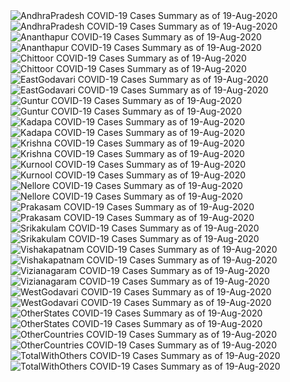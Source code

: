 <img src="https://deepuhub.github.io/COVID-19/GraphsGenerated/19-Aug-2020/AndhraPradesh_19-Aug-2020.jpg" alt="AndhraPradesh COVID-19 Cases Summary as of 19-Aug-2020">
<br>
<img src="https://deepuhub.github.io/COVID-19/GraphsGenerated/19-Aug-2020/Last24Hrs_AndhraPradesh_19-Aug-2020.jpg" alt="AndhraPradesh COVID-19 Cases Summary as of 19-Aug-2020">
<br>
<img src="https://deepuhub.github.io/COVID-19/GraphsGenerated/19-Aug-2020/Ananthapur_19-Aug-2020.jpg" alt="Ananthapur COVID-19 Cases Summary as of 19-Aug-2020">
<br>
<img src="https://deepuhub.github.io/COVID-19/GraphsGenerated/19-Aug-2020/Last24Hrs_Ananthapur_19-Aug-2020.jpg" alt="Ananthapur COVID-19 Cases Summary as of 19-Aug-2020">
<br>
<img src="https://deepuhub.github.io/COVID-19/GraphsGenerated/19-Aug-2020/Chittoor_19-Aug-2020.jpg" alt="Chittoor COVID-19 Cases Summary as of 19-Aug-2020">
<br>
<img src="https://deepuhub.github.io/COVID-19/GraphsGenerated/19-Aug-2020/Last24Hrs_Chittoor_19-Aug-2020.jpg" alt="Chittoor COVID-19 Cases Summary as of 19-Aug-2020">
<br>
<img src="https://deepuhub.github.io/COVID-19/GraphsGenerated/19-Aug-2020/EastGodavari_19-Aug-2020.jpg" alt="EastGodavari COVID-19 Cases Summary as of 19-Aug-2020">
<br>
<img src="https://deepuhub.github.io/COVID-19/GraphsGenerated/19-Aug-2020/Last24Hrs_EastGodavari_19-Aug-2020.jpg" alt="EastGodavari COVID-19 Cases Summary as of 19-Aug-2020">
<br>
<img src="https://deepuhub.github.io/COVID-19/GraphsGenerated/19-Aug-2020/Guntur_19-Aug-2020.jpg" alt="Guntur COVID-19 Cases Summary as of 19-Aug-2020">
<br>
<img src="https://deepuhub.github.io/COVID-19/GraphsGenerated/19-Aug-2020/Last24Hrs_Guntur_19-Aug-2020.jpg" alt="Guntur COVID-19 Cases Summary as of 19-Aug-2020">
<br>
<img src="https://deepuhub.github.io/COVID-19/GraphsGenerated/19-Aug-2020/Kadapa_19-Aug-2020.jpg" alt="Kadapa COVID-19 Cases Summary as of 19-Aug-2020">
<br>
<img src="https://deepuhub.github.io/COVID-19/GraphsGenerated/19-Aug-2020/Last24Hrs_Kadapa_19-Aug-2020.jpg" alt="Kadapa COVID-19 Cases Summary as of 19-Aug-2020">
<br>
<img src="https://deepuhub.github.io/COVID-19/GraphsGenerated/19-Aug-2020/Krishna_19-Aug-2020.jpg" alt="Krishna COVID-19 Cases Summary as of 19-Aug-2020">
<br>
<img src="https://deepuhub.github.io/COVID-19/GraphsGenerated/19-Aug-2020/Last24Hrs_Krishna_19-Aug-2020.jpg" alt="Krishna COVID-19 Cases Summary as of 19-Aug-2020">
<br>
<img src="https://deepuhub.github.io/COVID-19/GraphsGenerated/19-Aug-2020/Kurnool_19-Aug-2020.jpg" alt="Kurnool COVID-19 Cases Summary as of 19-Aug-2020">
<br>
<img src="https://deepuhub.github.io/COVID-19/GraphsGenerated/19-Aug-2020/Last24Hrs_Kurnool_19-Aug-2020.jpg" alt="Kurnool COVID-19 Cases Summary as of 19-Aug-2020">
<br>
<img src="https://deepuhub.github.io/COVID-19/GraphsGenerated/19-Aug-2020/Nellore_19-Aug-2020.jpg" alt="Nellore COVID-19 Cases Summary as of 19-Aug-2020">
<br>
<img src="https://deepuhub.github.io/COVID-19/GraphsGenerated/19-Aug-2020/Last24Hrs_Nellore_19-Aug-2020.jpg" alt="Nellore COVID-19 Cases Summary as of 19-Aug-2020">
<br>
<img src="https://deepuhub.github.io/COVID-19/GraphsGenerated/19-Aug-2020/Prakasam_19-Aug-2020.jpg" alt="Prakasam COVID-19 Cases Summary as of 19-Aug-2020">
<br>
<img src="https://deepuhub.github.io/COVID-19/GraphsGenerated/19-Aug-2020/Last24Hrs_Prakasam_19-Aug-2020.jpg" alt="Prakasam COVID-19 Cases Summary as of 19-Aug-2020">
<br>
<img src="https://deepuhub.github.io/COVID-19/GraphsGenerated/19-Aug-2020/Srikakulam_19-Aug-2020.jpg" alt="Srikakulam COVID-19 Cases Summary as of 19-Aug-2020">
<br>
<img src="https://deepuhub.github.io/COVID-19/GraphsGenerated/19-Aug-2020/Last24Hrs_Srikakulam_19-Aug-2020.jpg" alt="Srikakulam COVID-19 Cases Summary as of 19-Aug-2020">
<br>
<img src="https://deepuhub.github.io/COVID-19/GraphsGenerated/19-Aug-2020/Vishakapatnam_19-Aug-2020.jpg" alt="Vishakapatnam COVID-19 Cases Summary as of 19-Aug-2020">
<br>
<img src="https://deepuhub.github.io/COVID-19/GraphsGenerated/19-Aug-2020/Last24Hrs_Vishakapatnam_19-Aug-2020.jpg" alt="Vishakapatnam COVID-19 Cases Summary as of 19-Aug-2020">
<br>
<img src="https://deepuhub.github.io/COVID-19/GraphsGenerated/19-Aug-2020/Vizianagaram_19-Aug-2020.jpg" alt="Vizianagaram COVID-19 Cases Summary as of 19-Aug-2020">
<br>
<img src="https://deepuhub.github.io/COVID-19/GraphsGenerated/19-Aug-2020/Last24Hrs_Vizianagaram_19-Aug-2020.jpg" alt="Vizianagaram COVID-19 Cases Summary as of 19-Aug-2020">
<br>
<img src="https://deepuhub.github.io/COVID-19/GraphsGenerated/19-Aug-2020/WestGodavari_19-Aug-2020.jpg" alt="WestGodavari COVID-19 Cases Summary as of 19-Aug-2020">
<br>
<img src="https://deepuhub.github.io/COVID-19/GraphsGenerated/19-Aug-2020/Last24Hrs_WestGodavari_19-Aug-2020.jpg" alt="WestGodavari COVID-19 Cases Summary as of 19-Aug-2020">
<br>
<img src="https://deepuhub.github.io/COVID-19/GraphsGenerated/19-Aug-2020/OtherStates_19-Aug-2020.jpg" alt="OtherStates COVID-19 Cases Summary as of 19-Aug-2020">
<br>
<img src="https://deepuhub.github.io/COVID-19/GraphsGenerated/19-Aug-2020/Last24Hrs_OtherStates_19-Aug-2020.jpg" alt="OtherStates COVID-19 Cases Summary as of 19-Aug-2020">
<br>
<img src="https://deepuhub.github.io/COVID-19/GraphsGenerated/19-Aug-2020/OtherCountries_19-Aug-2020.jpg" alt="OtherCountries COVID-19 Cases Summary as of 19-Aug-2020">
<br>
<img src="https://deepuhub.github.io/COVID-19/GraphsGenerated/19-Aug-2020/Last24Hrs_OtherCountries_19-Aug-2020.jpg" alt="OtherCountries COVID-19 Cases Summary as of 19-Aug-2020">
<br>
<img src="https://deepuhub.github.io/COVID-19/GraphsGenerated/19-Aug-2020/TotalWithOthers_19-Aug-2020.jpg" alt="TotalWithOthers COVID-19 Cases Summary as of 19-Aug-2020">
<br>
<img src="https://deepuhub.github.io/COVID-19/GraphsGenerated/19-Aug-2020/Last24Hrs_TotalWithOthers_19-Aug-2020.jpg" alt="TotalWithOthers COVID-19 Cases Summary as of 19-Aug-2020">
<br>